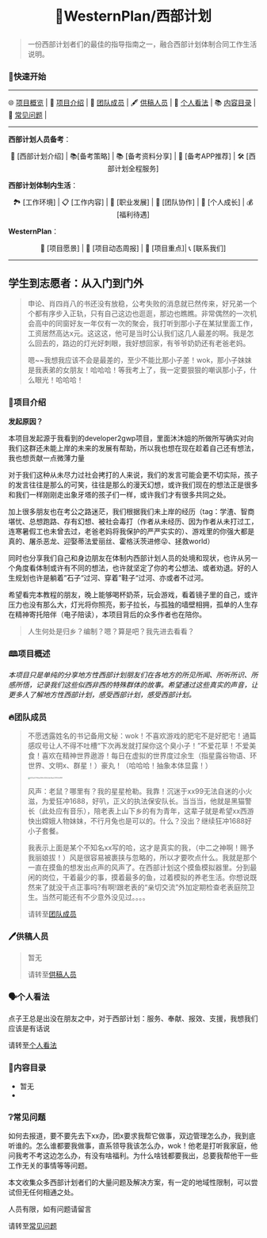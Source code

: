 # <p style="text-align: center;">🤗WesternPlan/西部计划</p> #

> 一份西部计划者们的最佳的指导指南之一，融合西部计划体制合同工作生活说明。

### 🚤快速开始

---

🌐 [项目概览](#项目概述) | 📖 [项目介绍](#项目介绍) | 👥 [团队成员](#团队成员) | 🖋️ [供稿人员](#供稿人员) | 💭 [个人看法](#个人看法) | 📚 [内容目录](#内容目录) | 🤔 [常见问题](#常见问题) | 

----

**西部计划人员备考**：<p align="center">
  🏢 [西部计划介绍] | 📚[备考策略] | 📚 [备考资料分享] | 📱 [备考APP推荐] | 🛠️ [西部计划全程服务]
</p>

**西部计划体制内生活**：<p align="center">
  🏞️ [工作环境] | 📋 [工作内容] | 🚀 [职业发展] | 🤝 [团队协作] | 🌟 [个人成长] | 💰 [福利待遇]
</p>

**WesternPlan**：<p align="center">
  🌿 [项目愿景] | 📅 [项目动态周报] | 📖 [项目重点]| 📞 [联系我们]
</p>

---

## 学生到志愿者：从入门到门外 ##

> 申论、肖四肖八的书还没有放稳，公考失败的消息就已然传来，好兄弟一个个都有序步入正轨，只有自己这边也逛逛，那边也瞧瞧。非常偶然的一次机会高中的同窗好友一年仅有一次的聚会，我打听到那小子在某狱里面工作，工资居然高达x元。这这这，他可是当时公认我们这几人最差的啊。我是怎么回去的，路边的灯光好刺眼，我好想回家，有爷爷奶奶还有老爸老妈。
>
> 嗯~~我想我应该不会是最差的，至少不能比那小子差！wok，那小子妹妹是我表弟的女朋友！哈哈哈！等我考上了，我一定要狠狠的嘲讽那小子，什么眼光！哈哈哈！

### 🏸项目介绍<a name="项目介绍"></a> ###

**发起原因？**

本项目发起源于我看到的developer2gwp项目，里面沐沐姐的所做所写确实对向我们这群还未能上岸的未来的发展有帮助，所以我也想在现在趁着自己还有想法，我也想贡献一点微薄力量

对于我们这种从未尽力过社会拷打的人来说，我们的发言可能会更不切实际，孩子的发言往往是那么的可笑，往往是那么的漫天幻想，或许我们现在的想法正是很多和我们一样刚刚走出象牙塔的孩子们一样，或许我们才有很多共同之处。

加上很多朋友也在考公之路迷茫，我们根据我们未上岸的经历（tag：学渣、智商堪忧、总想跑路、存有幻想、被社会毒打（作者从未经历、因为作者从未打过工，连寒暑假工也未曾去过，老爸老妈将我保护的严严实实的）、游戏里的你强大都是真的、屠杀恶龙、迎娶蒂法爱丽丝、霍格沃茨进修😜、拯救world）

同时也分享我们自己和身边朋友在体制内西部计划人员的处境和现状，也许从另一个角度看体制或许有不同的想法，也许就坚定了你的考公想法、或者劝退。好的人生规划也许是躺着”石子“过河、穿着”鞋子“过河、亦或者不过河。

希望看完本教程的朋友，晚上能够喝杯奶茶，玩会游戏，看着镜子里的自己，或许压力也没有那么大，灯光将你照亮，影子拉长，与孤独的墙壁相拥，孤单的人生存在精神寄托陪伴（电子陪读），本项目背后的众多作者也在陪你。

> 人生何处是归乡？编制？嗯？算是吧？我先进去看看？

### 🕮项目概述<a name="项目概述"></a> ###

*本项目只是单纯的分享地方性西部计划朋友们在各地方的所见所闻、所听所识、所感所悟，记录我们这些似西非西的特殊群体的故事。希望通过这些真实的声音，让更多人了解地方性西部计划，感受西部计划，感受西部计划。*

### 🔥团队成员<a name="团队成员"></a> ###

> 不愿透露姓名的书记备用文秘：wok！不喜欢游戏的肥宅不是好肥宅！通篇感叹号让人不得不吐槽“下次再发就打屎你这个臭小子！”不爱花草！不爱美食！喜欢在精神世界遨游！每日在虚拟的世界度过余生（指星露谷物语、环世界、文明x、群星！）豪丸！（哈哈哈！抽象本体显露！）
>
> 
>
> <img src="F:\WeChatFile\WeChat Files\All Users\432a47f6da356d32b2eb8aa03106e198.jpg" alt="432a47f6da356d32b2eb8aa03106e198" style="zoom:25%;" />
>
>
> ​	风声：老鼠？哪里有？我的星星枪勒。我靠！沉迷于xx99无法自迷的小火滋，为爱狂冲1688，好叭，正义的执法保安队长。当当当，他就是黑猫警长（此处应有音乐），陪老表上山下乡的有为青年，这辈子就是希望xx西游快出嫦娥人物妹妹，不行月兔也是可以的。什么？没出？继续狂冲1688好小子套餐。
>
> 我表示上面是某个不知名xx写的哈，这才是真实的我，（中二之神啊！赐予我丽娘拔！）风是很容易被裹挟与忽略的，所以才要吹点什么。我就是那个一直在摸鱼的想发出点声的风声了。在西部计划这个摸鱼模拟器里。分到最闲的岗位，干着最少的事，摸着最多的鱼，过着模拟的养老生活。你想说既然来了就没干点正事吗?有啊!跟老表的“亲切交流”外加定期检查老表庭院卫生。当然可能还有不少意外没见过。。。。
>
> 请转至[团队成员](./team/)

### 🖊供稿人员<a name="供稿人员"></a> ###

> 暂无
>
> 请转至[供稿人员](./Contributor/)

### 🗣︎个人看法<a name="个人看法"></a> ###

点子王总是出没在朋友之中，对于西部计划：服务、奉献、报效、支援，我想我们应该是有话说

请转至[个人看法](./idea/)

### 📑内容目录<a name="内容目录"></a> ###

* 暂无
* 

### ❔︎常见问题<a name="常见问题"></a> ###

如何去报道，要不要先去下xx办，团x要求我帮它做事，双边管理怎么办，我到底听谁的。怎么谁都要我做事，直系领导我该怎么办，wok！他老是打听我家庭，他问我考不考这边怎么办，有没有啥福利。为什么啥钱都要我出，总要我帮他干一些工作无关的事情等等问题。

本文收集众多西部计划者们的大量问题及解决方案，有一定的地域性限制，可以尝试但无任何相通之处。

人员有限，如有问题请留言

请转至[常见问题](./problem/)